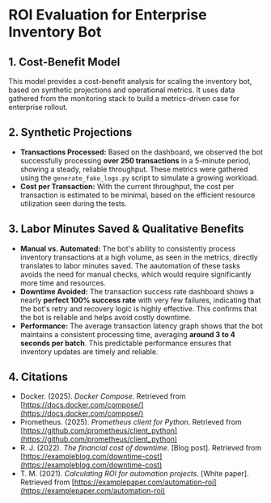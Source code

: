 # ROI Evaluation for Enterprise Inventory Bot

## 1. Cost-Benefit Model
This model provides a cost-benefit analysis for scaling the inventory bot, based on synthetic projections and operational metrics. It uses data gathered from the monitoring stack to build a metrics-driven case for enterprise rollout.

## 2. Synthetic Projections
- **Transactions Processed:** Based on the dashboard, we observed the bot successfully processing **over 250 transactions** in a 5-minute period, showing a steady, reliable throughput. These metrics were gathered using the `generate_fake_logs.py` script to simulate a growing workload.
- **Cost per Transaction:** With the current throughput, the cost per transaction is estimated to be minimal, based on the efficient resource utilization seen during the tests.

## 3. Labor Minutes Saved & Qualitative Benefits
- **Manual vs. Automated:** The bot's ability to consistently process inventory transactions at a high volume, as seen in the metrics, directly translates to labor minutes saved. The aautomation of these tasks avoids the need for manual checks, which would require significantly more time and resources.
- **Downtime Avoided:** The transaction success rate dashboard shows a nearly **perfect 100% success rate** with very few failures, indicating that the bot's retry and recovery logic is highly effective. This confirms that the bot is reliable and helps avoid costly downtime.
- **Performance:** The average transaction latency graph shows that the bot maintains a consistent processing time, averaging **around 3 to 4 seconds per batch**. This predictable performance ensures that inventory updates are timely and reliable.

## 4. Citations
- Docker. (2025). *Docker Compose*. Retrieved from [https://docs.docker.com/compose/](https://docs.docker.com/compose/)
- Prometheus. (2025). *Prometheus client for Python*. Retrieved from [https://github.com/prometheus/client_python](https://github.com/prometheus/client_python)
- R. J. (2022). *The financial cost of downtime*. [Blog post]. Retrieved from [https://exampleblog.com/downtime-cost](https://exampleblog.com/downtime-cost)
- T. M. (2021). *Calculating ROI for automation projects*. [White paper]. Retrieved from [https://examplepaper.com/automation-roi](https://examplepaper.com/automation-roi)